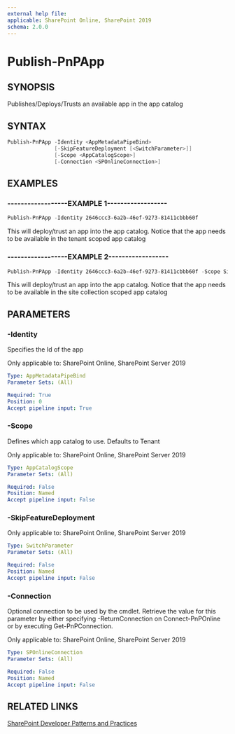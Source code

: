 ```yaml
---
external help file:
applicable: SharePoint Online, SharePoint 2019
schema: 2.0.0
---
```

# Publish-PnPApp

## SYNOPSIS
Publishes/Deploys/Trusts an available app in the app catalog

## SYNTAX 

```powershell
Publish-PnPApp -Identity <AppMetadataPipeBind>
               [-SkipFeatureDeployment [<SwitchParameter>]]
               [-Scope <AppCatalogScope>]
               [-Connection <SPOnlineConnection>]
```

## EXAMPLES

### ------------------EXAMPLE 1------------------
```powershell
Publish-PnPApp -Identity 2646ccc3-6a2b-46ef-9273-81411cbbb60f
```

This will deploy/trust an app into the app catalog. Notice that the app needs to be available in the tenant scoped app catalog

### ------------------EXAMPLE 2------------------
```powershell
Publish-PnPApp -Identity 2646ccc3-6a2b-46ef-9273-81411cbbb60f -Scope Site
```

This will deploy/trust an app into the app catalog. Notice that the app needs to be available in the site collection scoped app catalog

## PARAMETERS

### -Identity
Specifies the Id of the app

Only applicable to: SharePoint Online, SharePoint Server 2019

```yaml
Type: AppMetadataPipeBind
Parameter Sets: (All)

Required: True
Position: 0
Accept pipeline input: True
```

### -Scope
Defines which app catalog to use. Defaults to Tenant

Only applicable to: SharePoint Online, SharePoint Server 2019

```yaml
Type: AppCatalogScope
Parameter Sets: (All)

Required: False
Position: Named
Accept pipeline input: False
```

### -SkipFeatureDeployment


Only applicable to: SharePoint Online, SharePoint Server 2019

```yaml
Type: SwitchParameter
Parameter Sets: (All)

Required: False
Position: Named
Accept pipeline input: False
```

### -Connection
Optional connection to be used by the cmdlet. Retrieve the value for this parameter by either specifying -ReturnConnection on Connect-PnPOnline or by executing Get-PnPConnection.

Only applicable to: SharePoint Online, SharePoint Server 2019

```yaml
Type: SPOnlineConnection
Parameter Sets: (All)

Required: False
Position: Named
Accept pipeline input: False
```

## RELATED LINKS

[SharePoint Developer Patterns and Practices](http://aka.ms/sppnp)